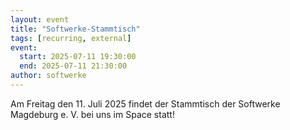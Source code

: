 ```yaml
---
layout: event
title: "Softwerke-Stammtisch"
tags: [recurring, external]
event:
  start: 2025-07-11 19:30:00
  end: 2025-07-11 21:30:00
author: softwerke
---
```


Am Freitag den 11. Juli 2025 findet der Stammtisch der Softwerke Magdeburg e. V. bei uns im Space statt!
